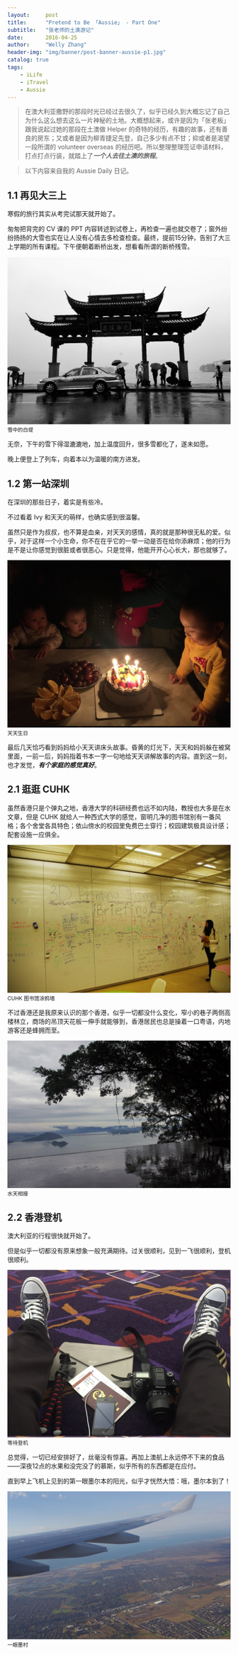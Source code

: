 ```yaml
---
layout:     post
title:      "Pretend to Be 「Aussie」 - Part One"
subtitle:   "张老师的土澳游记"
date:       2016-04-25
author:     "Welly Zhang"
header-img: "img/banner/post-banner-aussie-p1.jpg"
catalog: true
tags:
    - iLife
    - iTravel
    - Aussie
---
```


> 在澳大利亚撒野的那段时光已经过去很久了，似乎已经久到大概忘记了自己为什么这么想去这么一片神秘的土地。大概想起来，或许是因为「张老板」跟我说起过她的那段在土澳做 Helper 的奇特的经历，有趣的故事，还有善良的房东；又或者是因为柳青捷足先登，自己多少有点不甘；抑或者是渴望一段所谓的 volunteer overseas 的经历吧。所以整理整理签证申请材料，打点打点行装，就踏上了***一个人去往土澳的旅程***。

> 以下内容来自我的 Aussie Daily 日记。

## 1.1 再见大三上

寒假的旅行其实从考完试那天就开始了。

匆匆把背完的 CV 课的 PPT 内容转述到试卷上，再检查一遍也就交卷了；窗外纷纷扬扬的大雪也实在让人没有心情去多检查检查。最终，提前15分钟，告别了大三上学期的所有课程。下午便朝着断桥出发，想看看所谓的断桥残雪。

![West-Lake-Snow](/img/in-post/aussie/1.1.jpg)
<small class="img-hint">雪中的白堤</small>

无奈，下午的雪下得湿漉漉地，加上温度回升，很多雪都化了，遂未如愿。

晚上便登上了列车，向着本以为温暖的南方进发。

## 1.2 第一站深圳

在深圳的那些日子，着实是有些冷。

不过看着 Ivy 和天天的萌样，也确实感到很温馨。

虽然只是作为叔叔，也不算是血亲，对天天的感情，真的就是那种很无私的爱。似乎，对于这样一个小生命，你不在在乎它的一举一动是否在给你添麻烦；他的行为是不是让你感觉到很脏或者很恶心。只是觉得，他能开开心心长大，那也就够了。

![B-day](/img/in-post/aussie/1.2.jpg)
<small class="img-hint">天天生日</small>

最后几天恰巧看到妈妈给小天天讲床头故事。昏黄的灯光下，天天和妈妈躲在被窝里面，一前一后，妈妈指着书本一字一句地给天天讲解故事的内容。直到这一刻，也才发觉，***有个家庭的感觉真好***。

## 2.1 逛逛 CUHK

虽然香港只是个弹丸之地，香港大学的科研经费也远不如内陆，教授也大多是在水文章，但是 CUHK 就给人一种西式大学的感觉，窗明几净的图书馆别有一番风格；各个舍堂各具特色；依山傍水的校园里免费巴士穿行；校园建筑极具设计感；配套设施一应俱全。

![Lib-CUHK](/img/in-post/aussie/2.1.1.jpg)
<small class="img-hint">CUHK 图书馆涂鸦墙</small> 

不过香港还是我原来认识的那个香港，似乎一切都没什么变化，窄小的巷子两侧高楼林立，商场的吊顶天花板一伸手就能够到，香港居民也总是操着一口粤语，内地游客还是蜂拥而至。

![Corner-CUHK](/img/in-post/aussie/2.1.2.jpg)
<small class="img-hint">水天相接</small>

## 2.2 香港登机

澳大利亚的行程很快就开始了。

但是似乎一切都没有原来想象一般充满期待。过关很顺利，见到一飞很顺利，登机很顺利。

![Boarding](/img/in-post/aussie/2.2.1.jpg)
<small class="img-hint">等待登机</small>

总觉得，一切已经安排好了，丝毫没有惊喜。再加上澳航上永远停不下来的食品——深夜12点的水果和没完没了的慕斯，似乎所有的东西都是在应付。

直到早上飞机上见到的第一眼墨尔本的阳光，似乎才恍然大悟：哦，墨尔本到了！

![Mel-First-Sight](/img/in-post/aussie/2.2.2.jpg)
<small class="img-hint">一眼墨村</small>
